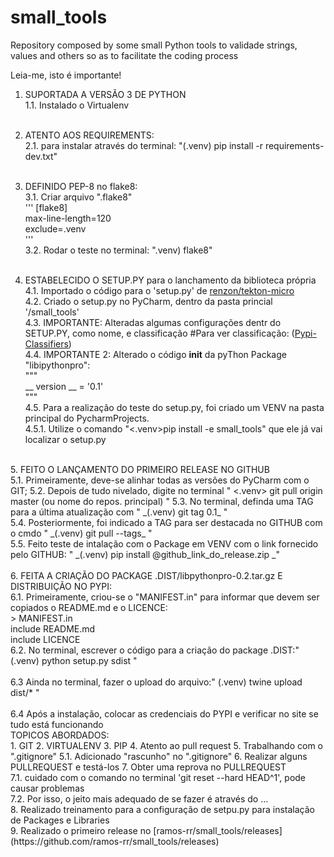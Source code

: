 # small_tools
Repository composed by some small Python tools to validade strings, values and others so as to facilitate the coding process

Leia-me, isto é importante!


1. SUPORTADA A VERSÃO 3 DE PYTHON<br>
1.1. Instalado o Virtualenv<br><br>
2. ATENTO AOS REQUIREMENTS:<br>
2.1. para instalar através do terminal: "(.venv) pip install -r requirements-dev.txt"
<br><br>
3. DEFINIDO PEP-8 no flake8:<br>
3.1. Criar arquivo ".flake8"<br>
'''
[flake8]<br>
max-line-length=120<br>
exclude=.venv<br>
'''<br>
3.2. Rodar o teste no terminal: ".venv) flake8"<br><br>

4. ESTABELECIDO O SETUP.PY para o lanchamento da biblioteca própria<br>
4.1. Importado o código para o 'setup.py' de [renzon/tekton-micro](https://github.com/renzon/tekton-micro/blob/master/setup.py)<br>
4.2. Criado o setup.py no PyCharm, dentro da pasta princial '/small_tools'<br>
4.3. IMPORTANTE: Alteradas algumas configurações dentr do SETUP.PY, como nome, e classificação #Para ver classificação:
([Pypi-Classifiers](https://pypi.org/classifiers/))<br>
4.4. IMPORTANTE 2: Alterado o código __init__ da pyThon Package "libipythonpro":<br>
"""<br>
__ version __ = '0.1'<br>
"""<br>
4.5. Para a realização do teste do setup.py, foi criado um VENV na pasta principal do PycharmProjects.<br>
4.5.1. Utilize o comando "<.venv>pip install -e small_tools" que ele já vai localizar o setup.py<br>
<br>
5. FEITO O LANÇAMENTO DO PRIMEIRO RELEASE NO GITHUB<br>
5.1. Primeiramente, deve-se alinhar todas as versões do PyCharm com o GIT;
5.2. Depois de tudo nivelado, digite no terminal " <.venv> git pull origin master (ou nome do repos. principal) "
5.3. No terminal, definda uma TAG para a última atualização com " _(.venv) git tag 0.1_ "<br>
5.4. Posteriormente, foi indicado a TAG para ser destacada no GITHUB com o cmdo " _(.venv) git pull --tags_ "<br>
5.5. Feito teste de intalação com o Package em VENV com o link fornecido pelo GITHUB: " _(.venv) pip install 
@github_link_do_release.zip _"
<br>
<br>
6. FEITA A CRIAÇÃO DO PACKAGE .DIST/libpythonpro-0.2.tar.gz E DISTRIBUIÇÃO NO PYPI:<br>
6.1. Primeiramente, criou-se o "MANIFEST.in" para informar que devem ser copiados o README.md e o LICENCE:<br>
>   MANIFEST.in <br>
    include README.md<br>
    include LICENCE<br>
    6.2. No terminal, escrever o código para a criação do package .DIST:" (.venv) python setup.py sdist "<br><br>
    6.3 Ainda no terminal, fazer o upload do arquivo:" (.venv) twine upload dist/* "<br><br>
    6.4 Após a instalação, colocar as credenciais do PYPI e verificar no site se tudo está funcionando

<br>
TOPICOS ABORDADOS:<br>
1. GIT
2. VIRTUALENV
3. PIP
4. Atento ao pull request
5. Trabalhando com o ".gitignore"
5.1. Adicionado "rascunho" no ".gitignore"
6. Realizar alguns PULLREQUEST e testá-los
7. Obter uma reprova no PULLREQUEST <br>
7.1. cuidado com o comando no terminal 'git reset --hard HEAD^1', pode causar problemas<br>
7.2. Por isso, o jeito mais adequado de se fazer é através do ... <br>
8. Realizado treinamento para a configuração de setpu.py para instalação de Packages e Libraries<br>
9. Realizado o primeiro release no [ramos-rr/small_tools/releases](https://github.com/ramos-rr/small_tools/releases)<br>
